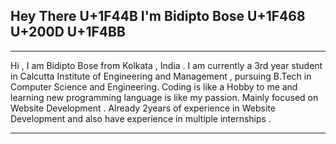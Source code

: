 <!-- @format -->

## Hey There U+1F44B I'm Bidipto Bose U+1F468 U+200D U+1F4BB

<hr>

Hi , I am Bidipto Bose from Kolkata , India .
I am currently a 3rd year student in Calcutta Institute of Engineering and Management , pursuing B.Tech in Computer Science and Engineering.
Coding is like a Hobby to me and learning new programming language is like my passion.
Mainly focused on Website Development .
Already 2years of experience in Website Development and also have experience in multiple internships .

<hr>
